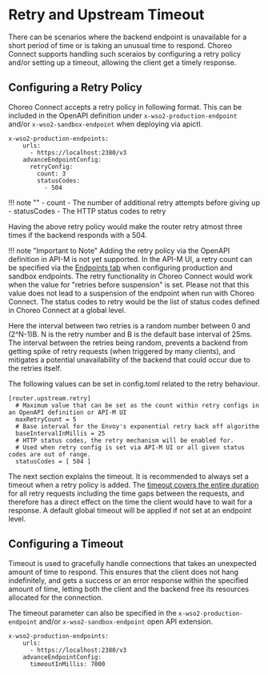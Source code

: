 # Retry and Upstream Timeout

There can be scenarios where the backend endpoint is unavailable for a short period of time or is taking an unusual time to respond. Choreo Connect supports handling such sceraios by configuring a retry policy and/or setting up a timeout, allowing the client get a timely response.

## Configuring a Retry Policy

Choreo Connect accepts a retry policy in following format. This can be included in the OpenAPI definition under `x-wso2-production-endpoint` and/or `x-wso2-sandbox-endpoint` when deploying via apictl.

```
x-wso2-production-endpoints:
    urls:
      - https://localhost:2380/v3
    advanceEndpointConfig:
      retryConfig:
        count: 3
        statusCodes:
          - 504
```

!!! note ""
    - count       - The number of additional retry attempts before giving up   
    - statusCodes - The HTTP status codes to retry

Having the above retry policy would make the router retry atmost three times if the backend responds with a 504. 

!!! note "Important to Note"
    Adding the retry policy via the OpenAPI definition in API-M is not yet supported. In the API-M UI, a retry count can be specified via the [Endpoints tab]({{base_path}}/design/endpoints/resiliency/endpoint-timeouts/) when configuring production and sandbox endpoints. The retry functionality in Choreo Connect would work when the value for "retries before suspension" is set. Please not that this value does not lead to a suspension of the endpoint when run with Choreo Connect. The status codes to retry would be the list of status codes defined in Choreo Connect at a global level. 

Here the interval between two retries is a random number between 0 and (2^N-1)B. N is the retry number and B is the default base interval of 25ms. The interval between the retries being random, prevents a backend from getting spike of retry requests (when triggered by many clients), and mitigates a potential unavailability of the backend that could occur due to the retries itself. 

The following values can be set in config.toml related to the retry behaviour.

```
[router.upstream.retry]
  # Maximum value that can be set as the count within retry configs in an OpenAPI definition or API-M UI
  maxRetryCount = 5
  # Base interval for the Envoy's exponential retry back off algorithm
  baseIntervalInMillis = 25
  # HTTP status codes, the retry mechanism will be enabled for.
  # Used when retry config is set via API-M UI or all given status codes are out of range.
  statusCodes = [ 504 ]
```

The next section explains the timeout. It is recommended to always set a timeout when a retry policy is added. The [timeout covers the entire duration](https://www.envoyproxy.io/docs/envoy/latest/configuration/http/http_filters/router_filter#config-http-filters-router-x-envoy-max-retries) for all retry requests including the time gaps between the requests, and therefore has a direct effect on the time the client would have to wait for a response. A default global timeout will be applied if not set at an endpoint level. 

## Configuring a Timeout

Timeout is used to gracefully handle connections that takes an unexpected amount of time to respond. This ensures that the client does not hang indefinitely, and gets a success or an error response within the specified amount of time, letting both the client and the backend free its resources allocated for the connection. 

The timeout parameter can also be specified in the `x-wso2-production-endpoint` and/or `x-wso2-sandbox-endpoint` open API extension.

```
x-wso2-production-endpoints:
    urls:
      - https://localhost:2380/v3
    advanceEndpointConfig:
      timeoutInMillis: 7000
```
